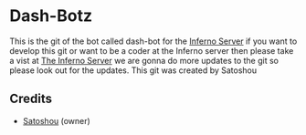 Dash-Botz
=================
This is the git of the bot called dash-bot for the [Inferno Server](inferno.psim.us) if you want to develop this git or want to be a coder at the Inferno server then please take a vist at [The Inferno Server](inferno.psim.us) we are gonna do more updates to the git so please look out for the updates. This git was created by Satoshou

Credits
---------------------------

- [Satoshou](github.com/satoshouz/dash-botz) (owner)
